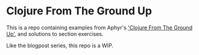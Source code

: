 # Clojure From The Ground Up

This is a repo containing examples from Aphyr's ['Clojure From The Ground Up'](https://aphyr.com/tags/Clojure-from-the-ground-up), and solutions to section exercises. 

Like the blogpost series, this repo is a WIP.
